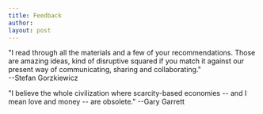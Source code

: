 ```yaml
---
title: Feedback
author: 
layout: post
---
```


"I read through all the materials and a few of your recommendations. Those are amazing ideas, kind of disruptive squared if you match it against our present way of communicating, sharing and collaborating."  
--Stefan Gorzkiewicz

"I believe the whole civilization where scarcity-based economies -- and I mean love and money -- are obsolete."
--Gary Garrett
